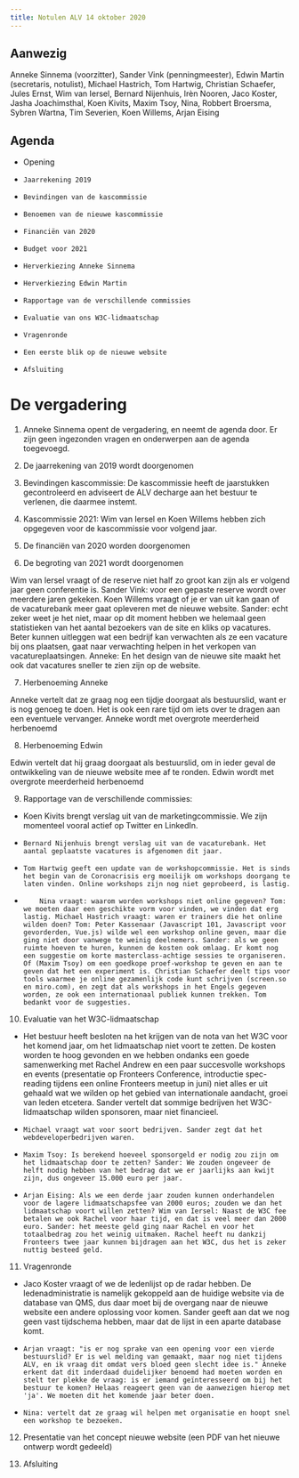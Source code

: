 ```yaml
---
title: Notulen ALV 14 oktober 2020
---
```

## Aanwezig

Anneke Sinnema (voorzitter), Sander Vink (penningmeester), Edwin Martin (secretaris, notulist), Michael Hastrich, Tom Hartwig, Christian Schaefer, Jules Ernst, Wim van Iersel, Bernard Nijenhuis, Irèn Nooren, Jaco Koster, Jasha Joachimsthal, Koen Kivits, Maxim Tsoy, Nina, Robbert Broersma, Sybren Wartna, Tim Severien, Koen Willems, Arjan Eising

## Agenda

* Opening
*     Jaarrekening 2019
*     Bevindingen van de kascommissie
*     Benoemen van de nieuwe kascommissie
*     Financiën van 2020
*     Budget voor 2021
*     Herverkiezing Anneke Sinnema
*     Herverkiezing Edwin Martin
*     Rapportage van de verschillende commissies
*     Evaluatie van ons W3C-lidmaatschap
*     Vragenronde
*     Een eerste blik op de nieuwe website
*     Afsluiting

# De vergadering

1. Anneke Sinnema opent de vergadering, en neemt de agenda door. Er zijn geen ingezonden vragen en onderwerpen aan de agenda toegevoegd.

2. De jaarrekening van 2019 wordt doorgenomen

3. Bevindingen kascommissie: De kascommissie heeft de jaarstukken gecontroleerd en adviseert de ALV decharge aan het bestuur te verlenen, die daarmee instemt.

4. Kascommissie 2021: Wim van Iersel en Koen Willems hebben zich opgegeven voor de kascommissie voor volgend jaar.

5. De financiën van 2020 worden doorgenomen

6. De begroting van 2021 wordt doorgenomen

Wim van Iersel vraagt of de reserve niet half zo groot kan zijn als er volgend jaar geen conferentie is. Sander Vink: voor een gepaste reserve wordt over meerdere jaren gekeken.
    Koen Willems vraagt of je er van uit kan gaan of de vacaturebank meer gaat opleveren met de nieuwe website. Sander: echt zeker weet je het niet, maar op dit moment hebben we helemaal geen statistieken van het aantal bezoekers van de site en kliks op vacatures. Beter kunnen uitleggen wat een bedrijf kan verwachten als ze een vacature bij ons plaatsen, gaat naar verwachting helpen in het verkopen van vacatureplaatsingen. Anneke: En het design van de nieuwe site maakt het ook dat vacatures sneller te zien zijn op de website.

7. Herbenoeming Anneke

Anneke vertelt dat ze graag nog een tijdje doorgaat als bestuurslid, want er is nog genoeg te doen. Het is ook een rare tijd om iets over te dragen aan een eventuele vervanger. Anneke wordt met overgrote meerderheid herbenoemd

8. Herbenoeming Edwin

Edwin vertelt dat hij graag doorgaat als bestuurslid, om in ieder geval de ontwikkeling van de nieuwe website mee af te ronden. Edwin wordt met overgrote meerderheid herbenoemd

9. Rapportage van de verschillende commissies:

* Koen Kivits brengt verslag uit van de marketingcommissie. We zijn momenteel vooral actief op Twitter en LinkedIn.
*     Bernard Nijenhuis brengt verslag uit van de vacaturebank. Het aantal geplaatste vacatures is afgenomen dit jaar.
*     Tom Hartwig geeft een update van de workshopcommissie. Het is sinds het begin van de Coronacrisis erg moeilijk om workshops doorgang te laten vinden. Online workshops zijn nog niet geprobeerd, is lastig.
*         Nina vraagt: waarom worden workshops niet online gegeven? Tom: we moeten daar een geschikte vorm voor vinden, we vinden dat erg lastig. Michael Hastrich vraagt: waren er trainers die het online wilden doen? Tom: Peter Kassenaar (Javascript 101, Javascript voor gevorderden, Vue.js) wilde wel een workshop online geven, maar die ging niet door vanwege te weinig deelnemers. Sander: als we geen ruimte hoeven te huren, kunnen de kosten ook omlaag. Er komt nog een suggestie om korte masterclass-achtige sessies te organiseren. Of (Maxim Tsoy) om een goedkope proef-workshop te geven en aan te geven dat het een experiment is. Christian Schaefer deelt tips voor tools waarmee je online gezamenlijk code kunt schrijven (screen.so en miro.com), en zegt dat als workshops in het Engels gegeven worden, ze ook een internationaal publiek kunnen trekken. Tom bedankt voor de suggesties.

10. Evaluatie van het W3C-lidmaatschap

* Het bestuur heeft besloten na het krijgen van de nota van het W3C voor het komend jaar, om het lidmaatschap niet voort te zetten. De kosten worden te hoog gevonden en we hebben ondanks een goede samenwerking met Rachel Andrew en een paar succesvolle workshops en events (presentatie op Fronteers Conference, introductie spec-reading tijdens een online Fronteers meetup in juni) niet alles er uit gehaald wat we wilden op het gebied van internationale aandacht, groei van leden etcetera. Sander vertelt dat sommige bedrijven het W3C-lidmaatschap wilden sponsoren, maar niet financieel.
*     Michael vraagt wat voor soort bedrijven. Sander zegt dat het webdeveloperbedrijven waren.
*     Maxim Tsoy: Is berekend hoeveel sponsorgeld er nodig zou zijn om het lidmaatschap door te zetten? Sander: We zouden ongeveer de helft nodig hebben van het bedrag dat we er jaarlijks aan kwijt zijn, dus ongeveer 15.000 euro per jaar.
*     Arjan Eising: Als we een derde jaar zouden kunnen onderhandelen voor de lagere lidmaatschapsfee van 2000 euros; zouden we dan het lidmaatschap voort willen zetten? Wim van Iersel: Naast de W3C fee betalen we ook Rachel voor haar tijd, en dat is veel meer dan 2000 euro. Sander: het meeste geld ging naar Rachel en voor het totaalbedrag zou het weinig uitmaken. Rachel heeft nu dankzij Fronteers twee jaar kunnen bijdragen aan het W3C, dus het is zeker nuttig besteed geld.

11. Vragenronde

* Jaco Koster vraagt of we de ledenlijst op de radar hebben. De ledenadministratie is namelijk gekoppeld aan de huidige website via de database van QMS, dus daar moet bij de overgang naar de nieuwe website een andere oplossing voor komen. Sander geeft aan dat we nog geen vast tijdschema hebben, maar dat de lijst in een aparte database komt.
*     Arjan vraagt: "is er nog sprake van een opening voor een vierde bestuurslid? Er is wel melding van gemaakt, maar nog niet tijdens ALV, en ik vraag dit omdat vers bloed geen slecht idee is." Anneke erkent dat dit inderdaad duidelijker benoemd had moeten worden en stelt ter plekke de vraag: is er iemand geïnteresseerd om bij het bestuur te komen? Helaas reageert geen van de aanwezigen hierop met 'ja'. We moeten dit het komende jaar beter doen.
*     Nina: vertelt dat ze graag wil helpen met organisatie en hoopt snel een workshop te bezoeken.

12. Presentatie van het concept nieuwe website (een PDF van het nieuwe ontwerp wordt gedeeld)

13. Afsluiting